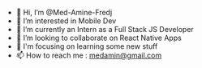 - 👋 Hi, I’m @Med-Amine-Fredj
- 👀 I’m interested in Mobile Dev
- 🌱 I’m currently an Intern as a Full Stack JS Developer
- 💞️ I’m looking to collaborate on React Native Apps
- 🎯 I'm focusing on learning some new stuff
- 📫 How to reach me : medamin@gmail.com

<!---
Med-Amine-Fredj/Med-Amine-Fredj is a ✨ special ✨ repository because its `README.md` (this file) appears on your GitHub profile.
You can click the Preview link to take a look at your changes.
--->
